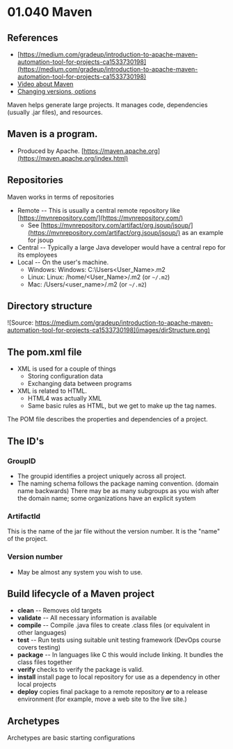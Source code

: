 # 01.040 Maven

## References

* [https://medium.com/gradeup/introduction-to-apache-maven-automation-tool-for-projects-ca1533730198](https://medium.com/gradeup/introduction-to-apache-maven-automation-tool-for-projects-ca1533730198)
* [Video about Maven](https://www.youtube.com/watch?v=28fsqKNjxrc)
* [Changing versions, options](https://www.youtube.com/watch?v=28fsqKNjxrc)

Maven helps generate large projects.  It manages code, dependencies (usually .jar files), and resources.

## Maven is a program.  

* Produced by Apache.  [https://maven.apache.org](https://maven.apache.org/index.html)


## Repositories

Maven works in terms of repositories

* Remote -- This is usually a  central remote repository like [https://mvnrepository.com/](https://mvnrepository.com/)
  * See [https://mvnrepository.com/artifact/org.jsoup/jsoup/](https://mvnrepository.com/artifact/org.jsoup/jsoup/) as an example for jsoup
* Central -- Typically a large Java developer would have a central repo for its employees
* Local -- On the user's machine.
  * Windows: Windows: C:\Users\<User_Name>\.m2
  * Linux: Linux: /home/<User_Name>/.m2 (or `~/.m2`)
  * Mac: /Users/<user_name>/.m2 (or `~/.m2`)

## Directory structure

![Source: https://medium.com/gradeup/introduction-to-apache-maven-automation-tool-for-projects-ca1533730198](images/dirStructure.png)



## The pom.xml file

* XML is used for a couple of things
  * Storing configuration data
  * Exchanging data between programs
* XML is related to HTML.
  * HTML4 was actually XML
  * Same basic rules as HTML, but we get to make up the tag names.

The POM file describes the properties and dependencies of a project.

## The ID's

### GroupID
 
* The groupid identifies a project uniquely across all project.  
* The naming schema follows the package naming convention.  (domain name backwards)  There may be as many subgroups as you wish after the domain name; some organizations have an explicit system

### ArtifactId

This is the name of the jar file without the version number.  It is the "name" of the project.

### Version number

* May be almost any system you wish to use.

## Build lifecycle of a Maven project

* **clean** -- Removes old targets
* **validate** -- All necessary information is available
* **compile** -- Compile .java files to create .class files (or equivalent in other languages)
* **test** -- Run tests using suitable unit testing framework (DevOps course covers testing)
* **package** -- In languages like C this would include linking.  It bundles the class files together
* **verify** checks to verify the package is valid.
* **install** install page to local repository for use as a dependency in other local projects
* **deploy** copies final package to a remote repository ***or*** to a release environment (for example, move a web site to the live site.)

## Archetypes

Archetypes are basic starting configurations
